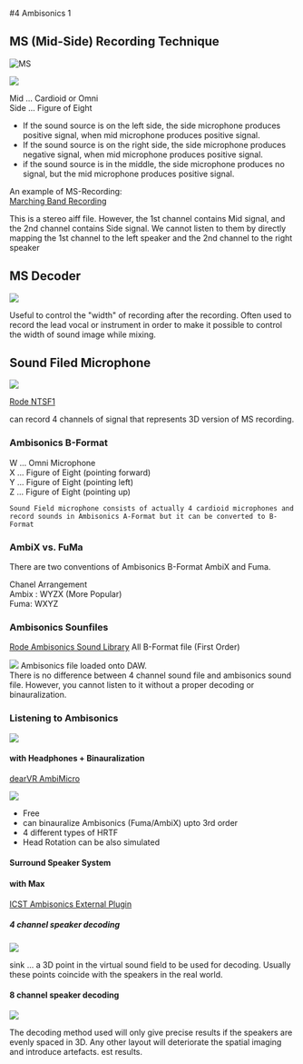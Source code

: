 #4 Ambisonics 1

## MS (Mid-Side) Recording Technique

![MS](K4/png/ms.jpg)

![](K4/png/ms_diagram.jpg)

Mid ... Cardioid or Omni  
Side ... Figure of Eight  

- If the sound source is on the left side, the side microphone produces positive signal, when mid microphone produces positive signal.
- If the sound source is on the right side, the side microphone produces negative signal, when mid microphone produces positive signal.
- if the sound source is in the middle, the side microphone produces no signal, but the mid microphone produces positive signal.

An example of MS-Recording:  
[Marching Band Recording](K4/marching_ms.aiff)

This is a stereo aiff file. However, the 1st channel contains Mid signal, and the 2nd channel contains Side signal. We cannot listen to them by directly mapping the 1st channel to the left speaker and the 2nd channel to the right speaker 

## MS Decoder

![](K4/png/mid-side.png)

Useful to control the "width" of recording after the recording.
Often used to record the lead vocal or instrument in order to make it possible to control the width of sound image while mixing.

## Sound Filed Microphone

![](K4/png/soundfield_microphone.jpg)

[Rode NTSF1](https://rode.com/microphones/ntsf1)

can record 4 channels of signal that represents 3D version of MS recording.

### Ambisonics B-Format 

W ... Omni Microphone    
X ... Figure of Eight (pointing forward)  
Y ... Figure of Eight (pointing left)  
Z ... Figure of Eight (pointing up)  

    Sound Field microphone consists of actually 4 cardioid microphones and record sounds in Ambisonics A-Format but it can be converted to B-Format  

### AmbiX vs. FuMa

There are two conventions of Ambisonics B-Format AmbiX and Fuma.

Chanel Arrangement  
Ambix : WYZX (More Popular)  
Fuma: WXYZ

### Ambisonics Sounfiles

[Rode Ambisonics Sound Library](https://library.soundfield.com/)
All B-Format file (First Order)

![](K4/png/abmisonics_in_DAW.png)
Ambisonics file loaded onto DAW.   
There is no difference between 4 channel sound file and ambisonics sound file. However, you cannot listen to it without a proper decoding or binauralization.

### Listening to Ambisonics 
![](K4/png/ambisonics_workflow.jpg)

#### with Headphones + Binauralization

[dearVR AmbiMicro](https://www.dear-reality.com/products/dearvr-ambi-micro) 

![](K4/png/ambimicro.png)

- Free
- can binauralize Ambisonics (Fuma/AmbiX) upto 3rd order
- 4 different types of HRTF
- Head Rotation can be also simulated


#### Surround Speaker System

#### with Max
[ICST Ambisonics External Plugin](https://www.zhdk.ch/forschung/icst/software-downloads-5379/downloads-ambisonics-externals-for-maxmsp-5381)


##### 4 channel speaker decoding
![](K4/png/decode.png)

sink ... a 3D point in the virtual sound field to be used for decoding. Usually these points coincide with the speakers in the real world. 

#### 8 channel speaker decoding
![](K4/png/decode_8.png)

The decoding method used will only give precise results if the speakers are evenly spaced in 3D. Any other layout will deteriorate the spatial imaging and introduce artefacts. est results.